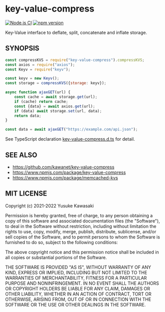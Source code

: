 # key-value-compress

[![Node.js CI](https://github.com/kawanet/key-value-compress/workflows/Node.js%20CI/badge.svg?branch=main)](https://github.com/kawanet/key-value-compress/actions/)
[![npm version](https://badge.fury.io/js/key-value-compress.svg)](https://www.npmjs.com/package/key-value-compress)

Key-Value interface to deflate, split, concatenate and inflate storage.

## SYNOPSIS

```js
const compressKVS = require("key-value-compress").compressKVS;
const axios = require("axios");
const Keyv = require("keyv");

const keyv = new Keyv();
const storage = compressKVS({storage: keyv});

async function ajaxGET(url) {
    const cache = await storage.get(url);
    if (cache) return cache;
    const {data} = await axios.get(url);
    if (data) await storage.set(url, data);
    return data;
}

const data = await ajaxGET("https://example.com/api.json");
```

See TypeScript declaration
[key-value-compress.d.ts](https://github.com/kawanet/key-value-compress/blob/main/types/key-value-compress.d.ts)
for detail.

## SEE ALSO

- https://github.com/kawanet/key-value-compress
- https://www.npmjs.com/package/key-value-compress
- https://www.npmjs.com/package/memcached-kvs

## MIT LICENSE

Copyright (c) 2021-2022 Yusuke Kawasaki

Permission is hereby granted, free of charge, to any person obtaining a copy of this software and associated
documentation files (the "Software"), to deal in the Software without restriction, including without limitation the
rights to use, copy, modify, merge, publish, distribute, sublicense, and/or sell copies of the Software, and to permit
persons to whom the Software is furnished to do so, subject to the following conditions:

The above copyright notice and this permission notice shall be included in all copies or substantial portions of the
Software.

THE SOFTWARE IS PROVIDED "AS IS", WITHOUT WARRANTY OF ANY KIND, EXPRESS OR IMPLIED, INCLUDING BUT NOT LIMITED TO THE
WARRANTIES OF MERCHANTABILITY, FITNESS FOR A PARTICULAR PURPOSE AND NONINFRINGEMENT. IN NO EVENT SHALL THE AUTHORS OR
COPYRIGHT HOLDERS BE LIABLE FOR ANY CLAIM, DAMAGES OR OTHER LIABILITY, WHETHER IN AN ACTION OF CONTRACT, TORT OR
OTHERWISE, ARISING FROM, OUT OF OR IN CONNECTION WITH THE SOFTWARE OR THE USE OR OTHER DEALINGS IN THE SOFTWARE.
